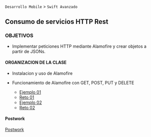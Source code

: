 
`Desarrollo Mobile` > `Swift Avanzado`

## Consumo de servicios HTTP Rest

### OBJETIVOS 

- Implementar peticiones HTTP mediante Alamofire y crear objetos a partir de JSONs.

#### ORGANIZACION DE LA CLASE 

- Instalacion y uso de Alamofire
- Funcionamiento de Alamofire con GET, POST, PUT y DELETE

	- [Ejemplo 01](Ejemplo-01)
	- [Reto 01](Reto-01)
	- [Ejemplo 02](Ejemplo-02)
	- [Reto 02](Reto-02)


#### Postwork

[Postwork](Postwork)
